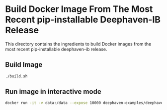 # Build Docker Image From The Most Recent pip-installable Deephaven-IB Release

This directory contains the ingredients to build Docker images from the most recent pip-installable deephaven-ib release.

## Build Image

```bash
./build.sh
```

## Run image in interactive mode

```bash
docker run -it -v data:/data --expose 10000 deephaven-examples/deephaven-ib:release
```
